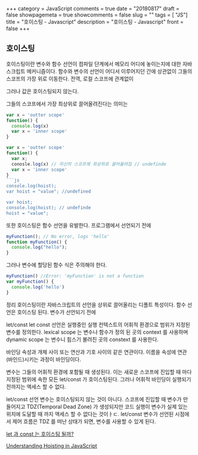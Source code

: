 +++
category = JavaScript
comments = true
date = "20180817"
draft = false
showpagemeta = true
showcomments = false
slug = ""
tags = [ "JS"]
title = "호이스팅 - Javascript"
description = "호이스팅 - Javascript"
front = false
+++

## 호이스팅

호이스팅이란 변수와 함수 선언이 컴파일 단계에서 메모리 어디에 놓이는지에 대한 자바스크립트 메커니즘이다.
함수와 변수의 선언이 어디서 이루어지던 간에 상관없이 그들의 스코프의 가장 위로 이동한다. 전역, 로컬 스코프에 관계없이

그러나 값은 호이스팅되지 않는다.

그들의 스코프에서 가장 최상위로 끌어올려진다는 의미는

````js
var x = 'outter scope'
function() {
  console.log(x)
  var x = 'inner scope'
}

var x = 'outter scope'
function() {
  var x;
  conosle.log(x) // 자신의 스코프에 최상위로 끌어올려짐 // undefinde
  var x = 'inner scope'
}
```js
console.log(hoist);
var hoist = "value"; //undefined

var hoist;
console.log(hoist); // undefinde
hoist = "value";
````

또한 호이스팅은 함수 선언을 유발한다. 프로그램에서 선언되기 전에

```js
myFunction(); // No error, logs 'hello'
function myFunction() {
  console.log("hello");
}
```

그러나 변수에 할당된 함수 식은 주의해야 한다.

```js
myFunction() //Error: 'myFunction' is not a function
var myFunction() {
  console.log('hello')
}
```

정리
호이스팅이란 자바스크립트의 선언을 상위로 끌어올리는 디폴트 특성이다.
함수 선언은 호이스팅 된다. 변수가 선언되기 전에

let/const
let const 선언은 실행중인 실행 컨텍스트의 어휘적 환경으로 범위가 지정된 변수를 정의한다.
lexical scope 는 변수나 함수가 정의 된 곳의 context 를 사용하며 dynamic scope 는 변수니 힘스기
불려진 곳의 constext 를 사용한다.

바인딩
속성과 개체 사이 또는 연산과 기호 사이의 같은 연관이다.
이름을 속성에 연관(바인드)시키는 과정이 바인딩이다.

변수는 그들의 어휘적 환경에 포함될 때 생성된다.
이는 새로운 스코프에 진입할 때 마다 지정된 범위에 속한 모든 let/const 가 호이스팅된다.
그러나 어휘적 바인딩이 실행되기 전까지는 액세스 할 수 없다.

let/const 선언 변수는 호이스팅되지 않는 것이 아니다. 스코프에 진입할 때 변수가 만들어지고 TDZ(Temporal Dead Zone) 가 생성되지만
코드 실행이 변수가 실제 있는 위치에 도달할 때 까지 액세스 할 수 없다는 것이ㅏㄷ.
let/const 변수가 선언된 시점에서 제어 흐름은 TDZ 를 떠난 상태가 되면, 변수를 사용할 수 있게 된다.

[let 과 const 는 호이스팅 될까?](https://medium.com/korbit-engineering/let%EA%B3%BC-const%EB%8A%94-%ED%98%B8%EC%9D%B4%EC%8A%A4%ED%8C%85-%EB%90%A0%EA%B9%8C-72fcf2fac365)

[Understanding Hoisting in JavaScript](https://scotch.io/tutorials/understanding-hoisting-in-javascript)
